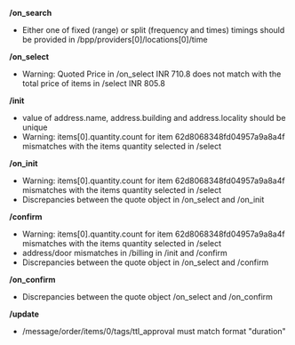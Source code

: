 **/on_search**
- Either one of fixed (range) or split (frequency and times) timings should be provided in /bpp/providers[0]/locations[0]/time

**/on_select**
- Warning: Quoted Price in /on_select INR 710.8 does not match with the total price of items in /select INR 805.8

**/init**
- value of address.name, address.building and address.locality should be unique
- Warning: items[0].quantity.count for item 62d8068348fd04957a9a8a4f mismatches with the items quantity selected in /select

**/on_init**
- Warning: items[0].quantity.count for item 62d8068348fd04957a9a8a4f mismatches with the items quantity selected in /select
- Discrepancies between the quote object in /on_select and /on_init

**/confirm**
- Warning: items[0].quantity.count for item 62d8068348fd04957a9a8a4f mismatches with the items quantity selected in /select
- address/door mismatches in /billing in /init and /confirm
- Discrepancies between the quote object in /on_select and /confirm

**/on_confirm**
- Discrepancies between the quote object /on_select and /on_confirm

**/update**
- /message/order/items/0/tags/ttl_approval must match format "duration"

